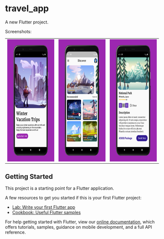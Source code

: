 # travel_app

A new Flutter project.

Screenshots:
<table>
  <tr>
    <td><img src="https://github.com/Manojkc15/Travel_App/blob/master/Screenshots/Screen1.png" alt="Screen 1" style="height: 400px"></td>
    <td><img src="https://github.com/Manojkc15/Travel_App/blob/master/Screenshots/Screen2.png" alt="Screen 1" style="height: 400px"></td>
    <td><img src="https://github.com/Manojkc15/Travel_App/blob/master/Screenshots/Screen3.png" alt="Screen 1" style="height: 400px"></td>
  </tr>
</table>

## Getting Started

This project is a starting point for a Flutter application.

A few resources to get you started if this is your first Flutter project:

- [Lab: Write your first Flutter app](https://flutter.dev/docs/get-started/codelab)
- [Cookbook: Useful Flutter samples](https://flutter.dev/docs/cookbook)

For help getting started with Flutter, view our
[online documentation](https://flutter.dev/docs), which offers tutorials,
samples, guidance on mobile development, and a full API reference.

